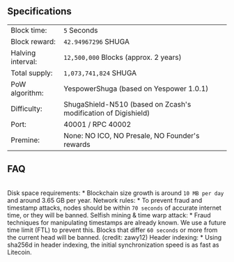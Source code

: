 Specifications
--------------
| | |
------------|------------
Block time: | `5` Seconds
Block reward: | `42.94967296` SHUGA
Halving interval: | `12,500,000` Blocks (approx. 2 years)
Total supply: | `1,073,741,824` SHUGA
PoW algorithm: | YespowerShuga (based on Yespower 1.0.1)
Difficulty: | ShugaShield-N510 (based on Zcash's modification of Digishield)
Port: | 40001 / RPC 40002
Premine: | None: NO ICO, NO Presale, NO Founder's rewards

FAQ
--------------
| | |
------------|------------
Disk space requirements: * Blockchain size growth is around `10 MB per day` and around 3.65 GB per year.
Network rules: * To prevent fraud and timestamp attacks, nodes should be within `70 seconds` of accurate internet time, or they will be banned.
Selfish mining & time warp attack: * Fraud techniques for manipulating timestamps are already known. We use a future time limit (FTL) to prevent this. Blocks that differ `60 seconds` or more from the current head will be banned. (credit: zawy12)
Header indexing: * Using sha256d in header indexing, the initial synchronization speed is as fast as Litecoin.